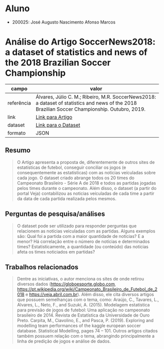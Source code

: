 # Aluno
* 200025: José Augusto Nascimento Afonso Marcos

# Análise do Artigo SoccerNews2018: a dataset of statistics and news of the 2018 Brazilian Soccer Championship

| campo | valor |
|------------|----------------------------------------|
| referência | Álvares, Júlio C. M.; Ribeiro, M.R. SoccerNews2018: a dataset of statistics and news of the 2018 Brazilian Soccer Championship. Outubro, 2019.  |
| link       | [Link para Artigo](https://drive.google.com/file/d/17v-Ucrj1H6HZcPg_RXpRZpUzGenJqpnp/view) |
| dataset | [Link para o Dataset](https://soccerpredict.github.io/TeamNews/) |
| formato | JSON |

## Resumo

> O Artigo apresenta a proposta de, diferentemente de outros sites de estatísticas de futebol, conseguir conciliar os jogos (e consequentemente as estatísticas) com as notícias veículadas sobre cada jogo. O dataset criado abrange todos os 20 times do Campeonato Brasileiro - Série A de 2018 e todos as partidas jogadas pelos times durante o campeonato. Além disso, o dataset (a partir do portal Veja) contabilizou as noticias veículadas de cada time a partir da data de cada partida realizada pelos mesmos.

## Perguntas de pesquisa/análises

> O dataset pode ser utilizado para responder perguntas que relacionem as notícias veiculadas com as partidas. Alguns exemplos são: Qual foi a partida com a maior quantidade de notícias? E a menor? Há correlação entre o número de notícias e determinados times? Estatisticamente, a quantidade (ou conteúdo) das notícias afeta os times noticiados em partidas?

## Trabalhos relacionados

> Dentre as iniciativas, o autor menciona os sites de onde retirou diversos dados (https://globoesporte.globo.com, https://pt.wikipedia.org/wiki/Campeonato_Brasileiro_de_Futebol_de_2018 e https://veja.abril.com.br). Além disso, ele cita diversos artigos que possuem semelhanças com o tema, como:
> Araújo, C., Tavares, L., Alvares, L., Neto, F., and Suzuki, A. (2015). Modelagem estatística para previsão de jogos de futebol: Uma aplicação no campeonato brasileiro de 2014. Revista de Estatística da Universidade de Ouro Preto.
> Carpita, M., Ciavolino, E., and Pasca, P. (2019). Exploring and modelling team performances of the kaggle european soccer database. Statistical Modelling, pages 74 – 101.
> Outros artigos citados também possuem relação com o tema, abrangindo principalmente a linha de predição de jogos e análise de dados.
